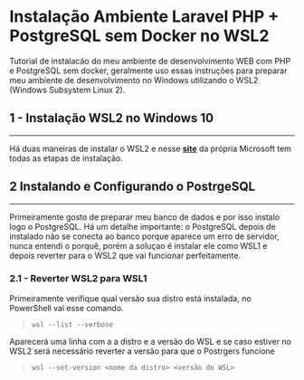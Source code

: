 
# Instalação Ambiente Laravel PHP + PostgreSQL sem Docker no WSL2

Tutorial de instalacão do meu ambiente de desenvolvimento WEB com PHP e PostgreSQL sem docker, geralmente uso essas instruções para preparar meu ambiente de desenvolvimento no Windows utilizando o WSL2 (Windows Subsystem Linux 2).

## 1 - Instalação WSL2 no Windows 10
---
Há duas maneiras de instalar o WSL2 e nesse [**site**](https://docs.microsoft.com/pt-br/windows/wsl/install-win10) da própria Microsoft tem todas as etapas de instalação.
## 2 Instalando e Configurando o PostrgeSQL
---
Primeiramente gosto de preparar meu banco de dados e por isso instalo logo o PostgreSQL. Há um detalhe importante: o PostgreSQL depois de instalado não se conecta ao banco porque aparece um erro de servidor, nunca entendi o porquê, porém a soluçao é instalar ele como WSL1 e depois reverter para o WSL2 que vai funcionar perfeitamente. 
### 2.1 - Reverter WSL2 para WSL1
Primeiramente verifique qual versão sua distro está instalada, no PowerShell vai esse comando.   
> ```wsl --list --verbose```  

Aparecerá uma linha com a a distro e a versão do WSL e se caso estiver no WSL2 será necessário reverter a versão para que o Postrgers funcione   
> ```wsl --set-version <nome da distro> <versão do WSL>```

